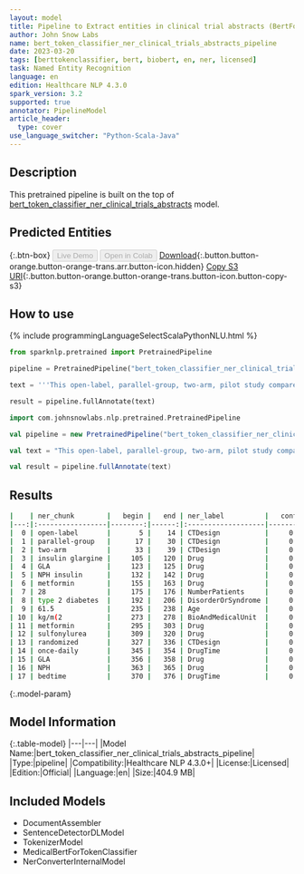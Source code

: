 ```yaml
---
layout: model
title: Pipeline to Extract entities in clinical trial abstracts (BertForTokenClassification)
author: John Snow Labs
name: bert_token_classifier_ner_clinical_trials_abstracts_pipeline
date: 2023-03-20
tags: [berttokenclassifier, bert, biobert, en, ner, licensed]
task: Named Entity Recognition
language: en
edition: Healthcare NLP 4.3.0
spark_version: 3.2
supported: true
annotator: PipelineModel
article_header:
  type: cover
use_language_switcher: "Python-Scala-Java"
---
```


## Description

This pretrained pipeline is built on the top of [bert_token_classifier_ner_clinical_trials_abstracts](https://nlp.johnsnowlabs.com/2022/06/29/bert_token_classifier_ner_clinical_trials_abstracts_en_3_0.html) model.

## Predicted Entities




{:.btn-box}
<button class="button button-orange" disabled>Live Demo</button>
<button class="button button-orange" disabled>Open in Colab</button>
[Download](https://s3.amazonaws.com/auxdata.johnsnowlabs.com/clinical/models/bert_token_classifier_ner_clinical_trials_abstracts_pipeline_en_4.3.0_3.2_1679304059319.zip){:.button.button-orange.button-orange-trans.arr.button-icon.hidden}
[Copy S3 URI](s3://auxdata.johnsnowlabs.com/clinical/models/bert_token_classifier_ner_clinical_trials_abstracts_pipeline_en_4.3.0_3.2_1679304059319.zip){:.button.button-orange.button-orange-trans.button-icon.button-copy-s3}

## How to use



<div class="tabs-box" markdown="1">
{% include programmingLanguageSelectScalaPythonNLU.html %}

```python
from sparknlp.pretrained import PretrainedPipeline

pipeline = PretrainedPipeline("bert_token_classifier_ner_clinical_trials_abstracts_pipeline", "en", "clinical/models")

text = '''This open-label, parallel-group, two-arm, pilot study compared the beta-cell protective effect of adding insulin glargine (GLA) vs. NPH insulin to ongoing metformin. Overall, 28 insulin-naive type 2 diabetes subjects (mean +/- SD age, 61.5 +/- 6.7 years; BMI, 30.7 +/- 4.3 kg/m(2)) treated with metformin and sulfonylurea were randomized to add once-daily GLA or NPH at bedtime.'''

result = pipeline.fullAnnotate(text)
```
```scala
import com.johnsnowlabs.nlp.pretrained.PretrainedPipeline

val pipeline = new PretrainedPipeline("bert_token_classifier_ner_clinical_trials_abstracts_pipeline", "en", "clinical/models")

val text = "This open-label, parallel-group, two-arm, pilot study compared the beta-cell protective effect of adding insulin glargine (GLA) vs. NPH insulin to ongoing metformin. Overall, 28 insulin-naive type 2 diabetes subjects (mean +/- SD age, 61.5 +/- 6.7 years; BMI, 30.7 +/- 4.3 kg/m(2)) treated with metformin and sulfonylurea were randomized to add once-daily GLA or NPH at bedtime."

val result = pipeline.fullAnnotate(text)
```
</div>

## Results

```bash
|    | ner_chunk        |   begin |   end | ner_label          |   confidence |
|---:|:-----------------|--------:|------:|:-------------------|-------------:|
|  0 | open-label       |       5 |    14 | CTDesign           |     0.742075 |
|  1 | parallel-group   |      17 |    30 | CTDesign           |     0.725741 |
|  2 | two-arm          |      33 |    39 | CTDesign           |     0.427547 |
|  3 | insulin glargine |     105 |   120 | Drug               |     0.985063 |
|  4 | GLA              |     123 |   125 | Drug               |     0.96917  |
|  5 | NPH insulin      |     132 |   142 | Drug               |     0.762519 |
|  6 | metformin        |     155 |   163 | Drug               |     0.996344 |
|  7 | 28               |     175 |   176 | NumberPatients     |     0.968501 |
|  8 | type 2 diabetes  |     192 |   206 | DisorderOrSyndrome |     0.979685 |
|  9 | 61.5             |     235 |   238 | Age                |     0.610416 |
| 10 | kg/m(2           |     273 |   278 | BioAndMedicalUnit  |     0.974807 |
| 11 | metformin        |     295 |   303 | Drug               |     0.99696  |
| 12 | sulfonylurea     |     309 |   320 | Drug               |     0.996722 |
| 13 | randomized       |     327 |   336 | CTDesign           |     0.990632 |
| 14 | once-daily       |     345 |   354 | DrugTime           |     0.472084 |
| 15 | GLA              |     356 |   358 | Drug               |     0.972978 |
| 16 | NPH              |     363 |   365 | Drug               |     0.989424 |
| 17 | bedtime          |     370 |   376 | DrugTime           |     0.936016 |
```

{:.model-param}
## Model Information

{:.table-model}
|---|---|
|Model Name:|bert_token_classifier_ner_clinical_trials_abstracts_pipeline|
|Type:|pipeline|
|Compatibility:|Healthcare NLP 4.3.0+|
|License:|Licensed|
|Edition:|Official|
|Language:|en|
|Size:|404.9 MB|

## Included Models

- DocumentAssembler
- SentenceDetectorDLModel
- TokenizerModel
- MedicalBertForTokenClassifier
- NerConverterInternalModel